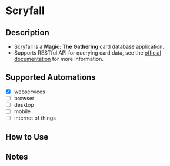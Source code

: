 # Scryfall

## Description
- Scryfall is a **Magic: The Gathering** card database application.
- Supports RESTful API for querying card data, see the [official documentation](https://scryfall.com/docs/api) for more information.

## Supported Automations
- [X] webservices
- [ ] browser
- [ ] desktop
- [ ] mobile
- [ ] internet of things

## How to Use

## Notes
